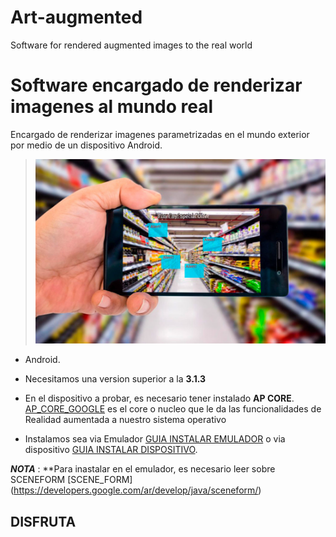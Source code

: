# Art-augmented
Software for rendered augmented images to the real world

# Software encargado de renderizar imagenes al mundo real

Encargado de renderizar imagenes parametrizadas en el mundo exterior por medio de un dispositivo Android.


> ![Ejemplo realidad aumentada](/raw/images/aumented.jpg)

 * Android.

  * Necesitamos una version superior a la **3.1.3**

  * En el dispositivo a probar, es necesario tener instalado **AP CORE**. [AP_CORE_GOOGLE](https://play.google.com/store/apps/details?id=com.google.ar.core&hl=en_GB) es el core o nucleo que le da las funcionalidades de Realidad aumentada a nuestro sistema operativo

  * Instalamos sea via Emulador [GUIA INSTALAR EMULADOR](https://developer.android.com/studio/run/emulator?hl=es-419) o via dispositivo [GUIA INSTALAR DISPOSITIVO](https://developer.android.com/studio/run/device?hl=es-419).
  
_**NOTA**_ : **Para inastalar en el emulador, es necesario leer sobre SCENEFORM [SCENE_FORM] (https://developers.google.com/ar/develop/java/sceneform/)

## DISFRUTA

